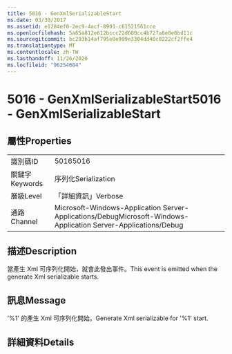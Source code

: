 ```yaml
---
title: 5016 - GenXmlSerializableStart
ms.date: 03/30/2017
ms.assetid: e1284ef0-2ec9-4acf-8901-c61521561cce
ms.openlocfilehash: 5a65a812e612bccc22d600cc4b727a8e0e0bd11c
ms.sourcegitcommit: bc293b14af795e0e999e3304dd40c0222cf2ffe4
ms.translationtype: MT
ms.contentlocale: zh-TW
ms.lasthandoff: 11/26/2020
ms.locfileid: "96254684"
---
```

# <a name="5016---genxmlserializablestart"></a><span data-ttu-id="84c88-102">5016 - GenXmlSerializableStart</span><span class="sxs-lookup"><span data-stu-id="84c88-102">5016 - GenXmlSerializableStart</span></span>

## <a name="properties"></a><span data-ttu-id="84c88-103">屬性</span><span class="sxs-lookup"><span data-stu-id="84c88-103">Properties</span></span>  
  
|||  
|-|-|  
|<span data-ttu-id="84c88-104">識別碼</span><span class="sxs-lookup"><span data-stu-id="84c88-104">ID</span></span>|<span data-ttu-id="84c88-105">5016</span><span class="sxs-lookup"><span data-stu-id="84c88-105">5016</span></span>|  
|<span data-ttu-id="84c88-106">關鍵字</span><span class="sxs-lookup"><span data-stu-id="84c88-106">Keywords</span></span>|<span data-ttu-id="84c88-107">序列化</span><span class="sxs-lookup"><span data-stu-id="84c88-107">Serialization</span></span>|  
|<span data-ttu-id="84c88-108">層級</span><span class="sxs-lookup"><span data-stu-id="84c88-108">Level</span></span>|<span data-ttu-id="84c88-109">「詳細資訊」</span><span class="sxs-lookup"><span data-stu-id="84c88-109">Verbose</span></span>|  
|<span data-ttu-id="84c88-110">通路</span><span class="sxs-lookup"><span data-stu-id="84c88-110">Channel</span></span>|<span data-ttu-id="84c88-111">Microsoft-Windows-Application Server-Applications/Debug</span><span class="sxs-lookup"><span data-stu-id="84c88-111">Microsoft-Windows-Application Server-Applications/Debug</span></span>|  
  
## <a name="description"></a><span data-ttu-id="84c88-112">描述</span><span class="sxs-lookup"><span data-stu-id="84c88-112">Description</span></span>  

 <span data-ttu-id="84c88-113">當產生 Xml 可序列化開始，就會此發出事件。</span><span class="sxs-lookup"><span data-stu-id="84c88-113">This event is emitted when the generate Xml serializable starts.</span></span>  
  
## <a name="message"></a><span data-ttu-id="84c88-114">訊息</span><span class="sxs-lookup"><span data-stu-id="84c88-114">Message</span></span>  

 <span data-ttu-id="84c88-115">'%1' 的產生 Xml 可序列化開始。</span><span class="sxs-lookup"><span data-stu-id="84c88-115">Generate Xml serializable for '%1' start.</span></span>  
  
## <a name="details"></a><span data-ttu-id="84c88-116">詳細資料</span><span class="sxs-lookup"><span data-stu-id="84c88-116">Details</span></span>
